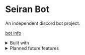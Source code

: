# Seiran Bot
An independent discord bot project.

[bot info](https://eassunkim.github.io/Seiran-Bot/)

<details>
<summary> Built with</summary>

### Languages and Frameworks
- Python 3.12
- Discord.py 
- HTML and markdown (project page and GitHub)

### libraries
- python-dotenv

### external
- GitHub
    - General version control
    - Branching for new features     

</details>

<details>
<summary> Planned future features </summary>
    
- Generally more commands
    - RSVP/roll call commands for hosting discord events
    - Mini games
        - Rock Paper Scissors added on 9/20/2025
- User specific profiles and responses
    - Using MongoDB to store information for each user that interacts
- Hosting bot online through Google Cloud or other similar service

</details>

